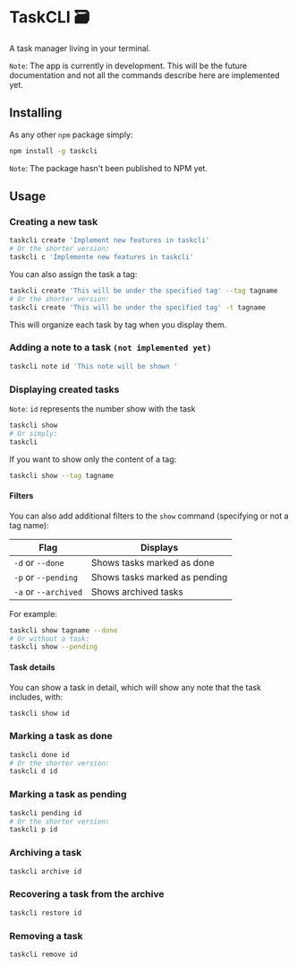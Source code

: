 # TaskCLI 🗃

A task manager living in your terminal.

`Note`: The app is currently in development. This will be the future documentation and not all the commands describe here are implemented yet.

## Installing

As any other `npm` package simply:

```bash
npm install -g taskcli
```

`Note`: The package hasn't been published to NPM yet.

## Usage

### Creating a new task

```bash
taskcli create 'Implement new features in taskcli'
# Or the shorter version:
taskcli c 'Implemente new features in taskcli'
```

You can also assign the task a tag:

```bash
taskcli create 'This will be under the specified tag' --tag tagname
# Or the shorter version:
taskcli create 'This will be under the specified tag' -t tagname
```

This will organize each task by tag when you display them.

### Adding a note to a task `(not implemented yet)`

```bash
taskcli note id 'This note will be shown '
```

### Displaying created tasks

`Note`: `id` represents the number show with the task

```bash
taskcli show
# Or simply:
taskcli
```

If you want to show only the content of a tag:

```bash
taskcli show --tag tagname
```

#### Filters

You can also add additional filters to the `show` command (specifying or not a tag name):

| Flag                 | Displays                      |
| -------------------- | ----------------------------- |
| `-d` or `--done`     | Shows tasks marked as done    |
| `-p` or `--pending`  | Shows tasks marked as pending |
| `-a` or `--archived` | Shows archived tasks          |

For example:

```bash
taskcli show tagname --done
# Or without a task:
taskcli show --pending
```

#### Task details

You can show a task in detail, which will show any note that the task includes, with:

```bash
taskcli show id
```

### Marking a task as done

```bash
taskcli done id
# Or the shorter version:
taskcli d id
```

### Marking a task as pending

```bash
taskcli pending id
# Or the shorter version:
taskcli p id
```

### Archiving a task

```bash
taskcli archive id
```

### Recovering a task from the archive

```bash
taskcli restore id
```

### Removing a task

```bash
taskcli remove id
```
